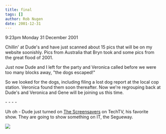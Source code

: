 ```yaml
---
title: final
tags: []
author: Rob Nugen
date: 2001-12-31
---
```


<p class=date>9:23pm Monday 31 December 2001</p>

<p>Chillin' at Dude's and have just scanned about 15
pics that will be on my website soonishly.  Pics from
Australia that Bryn took and some pics from the great
flood of 2001.</p>

<p>Just now Dude and I left for the party and Veronica
called before we were too many blocks away, "the dogs
escaped!"</p>

<p>So we looked for the dogs, including filing a lost
dog report at the local cop station.  Veronica found
them soon thereafter.  Now we're regrouping back at
Dude's and Veronica and Gene will be joining us this
time.</p>

<p>- - - -</p>

<p>Uh oh - Dude just turned on <a
href="https://www.thescreensavers.com">The
Screensavers</a> on TechTV, his favorite show.  They
are going to show something on IT, the Segueway.</p>

<p><img src="/images/rob/wL-ROB.gif"/></p>
